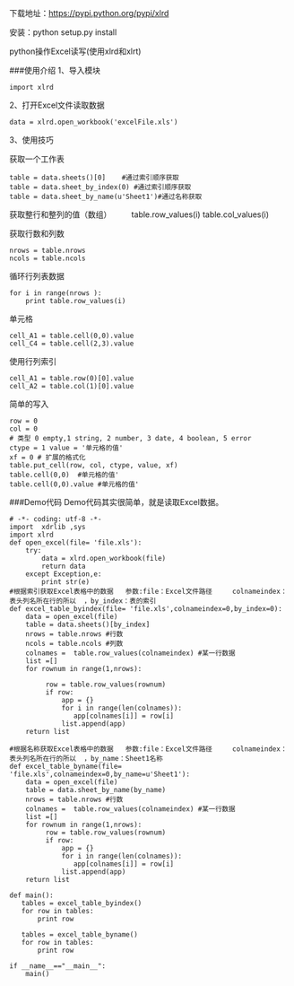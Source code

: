 下载地址：https://pypi.python.org/pypi/xlrd

安装：python setup.py install

python操作Excel读写(使用xlrd和xlrt)

###使用介绍
1、导入模块

    import xlrd
      
2、打开Excel文件读取数据

    data = xlrd.open_workbook('excelFile.xls')
      
3、使用技巧

获取一个工作表
 
    table = data.sheets()[0]    #通过索引顺序获取
    table = data.sheet_by_index(0) #通过索引顺序获取
    table = data.sheet_by_name(u'Sheet1')#通过名称获取
    
获取整行和整列的值（数组）
 　　
    table.row_values(i)
    table.col_values(i)
 
获取行数和列数

    nrows = table.nrows
    ncols = table.ncols
       
循环行列表数据

    for i in range(nrows ):
        print table.row_values(i)
 
单元格

    cell_A1 = table.cell(0,0).value
    cell_C4 = table.cell(2,3).value
 
使用行列索引

    cell_A1 = table.row(0)[0].value
    cell_A2 = table.col(1)[0].value
 
简单的写入

    row = 0
    col = 0
    # 类型 0 empty,1 string, 2 number, 3 date, 4 boolean, 5 error
    ctype = 1 value = '单元格的值'
    xf = 0 # 扩展的格式化
    table.put_cell(row, col, ctype, value, xf)
    table.cell(0,0)  #单元格的值'
    table.cell(0,0).value #单元格的值'

###Demo代码
   Demo代码其实很简单，就是读取Excel数据。
   
    # -*- coding: utf-8 -*- 
    import  xdrlib ,sys
    import xlrd
    def open_excel(file= 'file.xls'):
        try:
            data = xlrd.open_workbook(file)
            return data
        except Exception,e:
            print str(e)
    #根据索引获取Excel表格中的数据   参数:file：Excel文件路径     colnameindex：表头列名所在行的所以  ，by_index：表的索引
    def excel_table_byindex(file= 'file.xls',colnameindex=0,by_index=0):
        data = open_excel(file)
        table = data.sheets()[by_index]
        nrows = table.nrows #行数
        ncols = table.ncols #列数
        colnames =  table.row_values(colnameindex) #某一行数据 
        list =[]
        for rownum in range(1,nrows):
    
             row = table.row_values(rownum)
             if row:
                 app = {}
                 for i in range(len(colnames)):
                    app[colnames[i]] = row[i] 
                 list.append(app)
        return list
    
    #根据名称获取Excel表格中的数据   参数:file：Excel文件路径     colnameindex：表头列名所在行的所以  ，by_name：Sheet1名称
    def excel_table_byname(file= 'file.xls',colnameindex=0,by_name=u'Sheet1'):
        data = open_excel(file)
        table = data.sheet_by_name(by_name)
        nrows = table.nrows #行数 
        colnames =  table.row_values(colnameindex) #某一行数据 
        list =[]
        for rownum in range(1,nrows):
             row = table.row_values(rownum)
             if row:
                 app = {}
                 for i in range(len(colnames)):
                    app[colnames[i]] = row[i]
                 list.append(app)
        return list
    
    def main():
       tables = excel_table_byindex()
       for row in tables:
           print row
    
       tables = excel_table_byname()
       for row in tables:
           print row
    
    if __name__=="__main__":
        main()